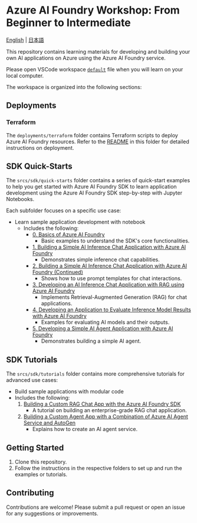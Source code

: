 # Azure AI Foundry Workshop: From Beginner to Intermediate

[English](./README.md) | [日本語](./README.ja.md)

This repository contains learning materials for developing and building your own AI applications on Azure using the Azure AI Foundry service.

Please open VSCode workspace [`default`](./default.code-workspace) file when you will learn on your local computer.

The workspace is organized into the following sections:

## Deployments

### Terraform

The `deployments/terraform` folder contains Terraform scripts to deploy Azure AI Foundry resources. Refer to the [README](./infra/terraform/README.md) in this folder for detailed instructions on deployment.

## SDK Quick-Starts

The `srcs/sdk/quick-starts` folder contains a series of quick-start examples to help you get started with Azure AI Foundry SDK to learn application development using the Azure AI Foundry SDK step-by-step with Jupyter Notebooks.

Each subfolder focuses on a specific use case:

- Learn sample application development with notebook
  - Includes the following:
    - [0. Basics of Azure AI Foundry](./srcs/sdk/quick-starts/00_basics/)
      - Basic examples to understand the SDK's core functionalities.
    - [1. Building a Simple AI Inference Chat Application with Azure AI Foundry](./srcs/sdk/quick-starts/01_simple_inference_chat/)
      - Demonstrates simple inference chat capabilities.
    - [2. Building a Simple AI Inference Chat Application with Azure AI Foundry (Continued)](./srcs/sdk/quick-starts/02_simple_chat_with_prompt_template/)
      - Shows how to use prompt templates for chat interactions.
    - [3. Developing an AI Inference Chat Application with RAG using Azure AI Foundry](./srcs/sdk/quick-starts/03_rag_chat/)
      - Implements Retrieval-Augmented Generation (RAG) for chat applications.
    - [4. Developing an Application to Evaluate Inference Model Results with Azure AI Foundry](./srcs/sdk/quick-starts/04_evaluation/)
      - Examples for evaluating AI models and their outputs.
    - [5. Developing a Simple AI Agent Application with Azure AI Foundry](./srcs/sdk/quick-starts/05_simple_agent/)
      - Demonstrates building a simple AI agent.

## SDK Tutorials

The `srcs/sdk/tutorials` folder contains more comprehensive tutorials for advanced use cases:

- Build sample applications with modular code
- Includes the following:
  1. [Building a Custom RAG Chat App with the Azure AI Foundry SDK](./srcs/sdk/tutorials/enterprise-rag-chat/)
     - A tutorial on building an enterprise-grade RAG chat application.
  1. [Building a Custom Agent App with a Combination of Azure AI Agent Service and AutoGen](./srcs/sdk/tutorials/ai-agent-service/)
     - Explains how to create an AI agent service.

## Getting Started

1. Clone this repository.
2. Follow the instructions in the respective folders to set up and run the examples or tutorials.

## Contributing

Contributions are welcome! Please submit a pull request or open an issue for any suggestions or improvements.
